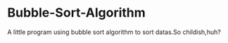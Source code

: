 # Bubble-Sort-Algorithm
A little program using bubble sort algorithm to sort datas.So childish,huh?
